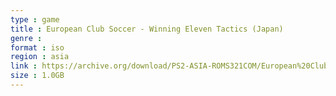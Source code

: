 ```yaml
---
type : game
title : European Club Soccer - Winning Eleven Tactics (Japan)
genre : 
format : iso
region : asia
link : https://archive.org/download/PS2-ASIA-ROMS321COM/European%20Club%20Soccer%20-%20Winning%20Eleven%20Tactics%20%28Japan%29.7z
size : 1.0GB
---
```

